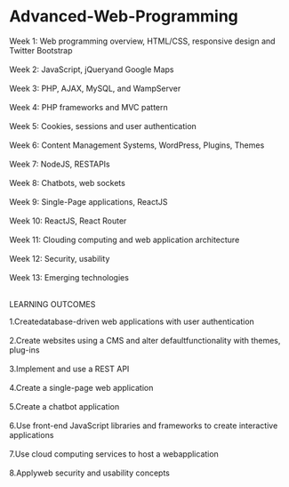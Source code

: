 # Advanced-Web-Programming

Week 1: Web programming overview, HTML/CSS, responsive design and Twitter Bootstrap <br /><br />
Week 2: JavaScript, jQueryand Google Maps <br /><br />
Week 3: PHP, AJAX, MySQL, and WampServer <br /><br />
Week 4: PHP frameworks and MVC pattern <br /><br />
Week 5: Cookies, sessions and user authentication <br /><br />
Week 6: Content Management Systems, WordPress, Plugins, Themes <br /><br />
Week 7: NodeJS, RESTAPIs <br /><br />
Week 8: Chatbots, web sockets <br /><br />
Week 9: Single-Page applications, ReactJS <br /><br />
Week 10: ReactJS, React Router <br /><br />
Week 11: Clouding computing and web application architecture <br /><br />
Week 12: Security, usability <br /><br />
Week 13: Emerging technologies <br /><br />

LEARNING OUTCOMES

  1.Createdatabase-driven web applications with user authentication <br /><br />
  2.Create websites using a CMS and alter defaultfunctionality with themes, plug-ins <br /><br />
  3.Implement and use a REST API <br /><br />
  4.Create a single-page web application <br /><br />
  5.Create a chatbot application <br /><br />
  6.Use front-end JavaScript libraries and frameworks to create interactive applications <br /><br />
  7.Use cloud computing services to host a webapplication <br /><br />
  8.Applyweb security and usability concepts <br /><br />
